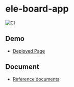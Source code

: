 # ele-board-app

[![CI](https://github.com/50ra4/ele-board-app/actions/workflows/ci.yml/badge.svg?branch=main)](https://github.com/50ra4/ele-board-app/actions/workflows/ci.yml)

## Demo

- [Deployed Page](https://ele-board-app.vercel.app/)

## Document

- [Reference documents](https://50ra4.github.io/ele-board-app/)
